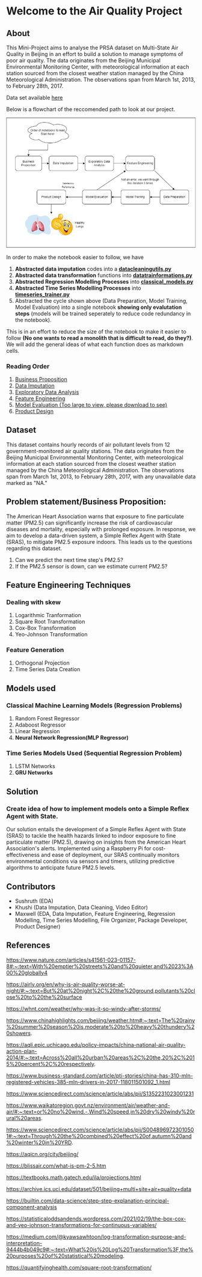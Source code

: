 # Welcome to the Air Quality Project

## About
This Mini-Project aims to analyse the PRSA dataset on Multi-State Air Quality in Beijing in an effort to build a solution to manage symptoms of poor air quality. The data originates from the Beijing Municipal Environmental Monitoring Center, with meteorological information at each station sourced from the closest weather station managed by the China Meteorological Administration. The observations span from March 1st, 2013, to February 28th, 2017.<div>Data set available <a href="https://archive.ics.uci.edu/dataset/501/beijing+multi+site+air+quality+data">here</a></div> 

Below is a flowchart of the reccomended path to look at our project.


<img src="img/flow_of_events.drawio.png"></img>

In order to make the notebook easier to follow, we have
1. **Abstracted data imputation** codes into a **<a href="./scripts/datacleaningutils.py">datacleaningutils.py</a>**
2. **Abstracted data transformation** functions into **<a href="./scripts/datatrainformations.py">datatrainformations.py</a>**
3. **Abstracted Regression Modelling Processes** into **<a href="./scripts/classical_models.py">classical_models.py</a>**
4. **Abstracted Time Series Modelling Processes** into **<a href="./scripts/timeseries_trainer.py">timeseries_trainer.py</a>**
5. Abstracted the cycle shown above (Data Preparation, Model Training, Model Evaluation) into a single notebook **showing only evalutation steps** (models will be trained seperately to reduce code redundancy in the notebook).

This is in an effort to reduce the size of the notebook to make it easier to follow **(No one wants to read a monolith that is difficult to read, do they?)**. We will add the general ideas of what each function does as markdown cells.

### Reading Order
1. <a href="./businessproposition.md">Business Proposition</a>
2. <a href="./data_imputation.ipynb">Data Imputation</a>
3. <a href="./EDA.ipynb">Exploratory Data Analysis</a>
4. <a href="./feature_engineering.ipynb">Feature Engineering</a>
5. <a href="./model_eval.ipynb">Model Evaluation (Too large to view, please download to see)</a>
6. <a href="./productdesign.md">Product Design</a>

## Dataset

This dataset contains hourly records of air pollutant levels from 12 government-monitored air quality stations. The data originates from the Beijing Municipal Environmental Monitoring Center, with meteorological information at each station sourced from the closest weather station managed by the China Meteorological Administration. The observations span from March 1st, 2013, to February 28th, 2017, with any unavailable data marked as "NA."


## Problem statement/Business Proposition:
The American Heart Association warns that exposure to fine particulate matter (PM2.5) can significantly increase the risk of cardiovascular diseases and mortality, especially with prolonged exposure. In response, we aim to develop a data-driven system, a Simple Reflex Agent with State (SRAS), to mitigate PM2.5 exposure indoors. This leads us to the questions regarding this dataset.

1. Can we predict the next time step's PM2.5?
2. If the PM2.5 sensor is down, can we estimate current PM2.5?

## Feature Engineering Techniques
### Dealing with skew
1. Logarithmic Tranformation
2. Square Root Transformation
3. Cox-Box Transformation
4. Yeo-Johnson Transformation

### Feature Generation
1. Orthogonal Projection
2. Time Series Data Creation

## Models used
### Classical Machine Learning Models (Regression Problems)
1. Random Forest Regressor
2. Adaboost Regressor
3. Linear Regression
4. **Neural Network Regression(MLP Regressor)**
   
### Time Series Models Used (Sequential Regression Problem)
1. LSTM Networks
2. **GRU Networks**

## Solution
### Create idea of how to implement models onto a Simple Reflex Agent with State.
Our solution entails the development of a Simple Reflex Agent with State (SRAS) to tackle the health hazards linked to indoor exposure to fine particulate matter (PM2.5), drawing on insights from the American Heart Association's alerts.
Implemented using a Raspberry Pi for cost-effectiveness and ease of deployment, our SRAS continually monitors environmental conditions via sensors and timers, utilizing predictive algorithms to anticipate future PM2.5 levels.

## Contributors
- Sushruth (EDA)
- Khushi (Data Imputation, Data Cleaning, Video Editor)
- Maxwell (EDA, Data Imputation, Feature Engineering, Regression Modelling, Time Series Modelling, File Organizer, Package Developer, Product Designer)



## References

https://www.nature.com/articles/s41561-023-01157-8#:~:text=With%20emptier%20streets%20and%20quieter,and%2023%3A00%20globally4

https://airly.org/en/why-is-air-quality-worse-at-night/#:~:text=But%20at%20night%2C%20the%20ground,pollutants%20close%20to%20the%20surface

https://whnt.com/weather/why-was-it-so-windy-after-storms/

https://www.chinahighlights.com/beijing/weather.htm#:~:text=The%20rainy%20summer%20season%20is,moderate%20to%20heavy%20thundery%20showers.

https://aqli.epic.uchicago.edu/policy-impacts/china-national-air-quality-action-plan-2014/#:~:text=Across%20all%20urban%20areas%2C%20the,20%2C%2015%20percent%2C%20respectively.

https://www.business-standard.com/article/pti-stories/china-has-310-mln-registered-vehicles-385-mln-drivers-in-2017-118011501092_1.html

https://www.sciencedirect.com/science/article/abs/pii/S1352231023001231

https://www.waikatoregion.govt.nz/environment/air/weather-and-air/#:~:text=or%20no%20wind.-,Wind%20speed,in%20dry%20windy%20rural%20areas.

https://www.sciencedirect.com/science/article/abs/pii/S0048969723010501#:~:text=Through%20the%20combined%20effect%20of,autumn%20and%20winter%20in%20YRD.

https://aqicn.org/city/beijing/

https://blissair.com/what-is-pm-2-5.htm

https://textbooks.math.gatech.edu/ila/projections.html

https://archive.ics.uci.edu/dataset/501/beijing+multi+site+air+quality+data

https://builtin.com/data-science/step-step-explanation-principal-component-analysis

https://statisticaloddsandends.wordpress.com/2021/02/19/the-box-cox-and-yeo-johnson-transformations-for-continuous-variables/

https://medium.com/@kyawsawhtoon/log-transformation-purpose-and-interpretation-9444b4b049c9#:~:text=What%20is%20Log%20Transformation%3F,the%20purposes%20of%20statistical%20modeling.

https://quantifyinghealth.com/square-root-transformation/